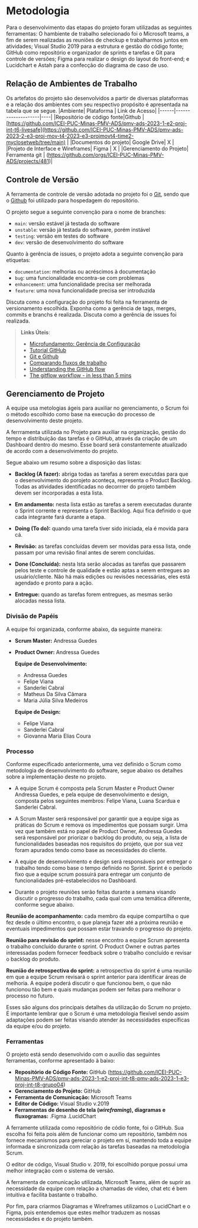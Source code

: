 
# Metodologia
  Para o desenvolvimento das etapas do projeto foram utilizadas as seguintes ferramentas: O hambiente de trabalho selecionado foi o Microsoft teams, a fim de serem realizadas as reuniões de checkup e trabalharmos juntos em atividades; Visual Studio 2019 para a estrutura e gestão do código fonte; GitHub como repositório e organizador de sprints e tarefas e Git para controle de versões; Figma para realizar o design do layout do front-end; e Lucidchart e Astah para a confecção do diagrama de caso de uso.
  
## Relação de Ambientes de Trabalho
 Os artefatos do projeto são desenvolvidos a partir de diversas plataformas e a relação dos ambientes com seu respectivo propósito é apresentada na tabela que se segue.
|Ambiente| Plataforma  | Link de Acesso|
|------|--------------------|----|
|Repositório de código fonte|Github | [https://github.com/ICEI-PUC-Minas-PMV-ADS/pmv-ads-2023-1-e2-proj-int-t6-livesafe](https://github.com/ICEI-PUC-Minas-PMV-ADS/pmv-ads-2023-2-e3-proj-mov-t4-2023-e3-projmovt4-time2-myclosetweb/tree/main) | 
|Documentos do projeto| Google Drive| X |
|Projeto de Interface e Wireframes| Figma | X |
|Gerenciamento do Projeto| Ferramenta git | (https://github.com/orgs/ICEI-PUC-Minas-PMV-ADS/projects/481)|

## Controle de Versão

A ferramenta de controle de versão adotada no projeto foi o
[Git](https://git-scm.com/), sendo que o [Github](https://github.com)
foi utilizado para hospedagem do repositório.

O projeto segue a seguinte convenção para o nome de branches:

- `main`: versão estável já testada do software
- `unstable`: versão já testada do software, porém instável
- `testing`: versão em testes do software
- `dev`: versão de desenvolvimento do software

Quanto à gerência de issues, o projeto adota a seguinte convenção para
etiquetas:

- `documentation`: melhorias ou acréscimos à documentação
- `bug`: uma funcionalidade encontra-se com problemas
- `enhancement`: uma funcionalidade precisa ser melhorada
- `feature`: uma nova funcionalidade precisa ser introduzida

Discuta como a configuração do projeto foi feita na ferramenta de versionamento escolhida. Exponha como a gerência de tags, merges, commits e branchs é realizada. Discuta como a gerência de issues foi realizada.

> **Links Úteis**:
> - [Microfundamento: Gerência de Configuração](https://pucminas.instructure.com/courses/87878/)
> - [Tutorial GitHub](https://guides.github.com/activities/hello-world/)
> - [Git e Github](https://www.youtube.com/playlist?list=PLHz_AreHm4dm7ZULPAmadvNhH6vk9oNZA)
>  - [Comparando fluxos de trabalho](https://www.atlassian.com/br/git/tutorials/comparing-workflows)
> - [Understanding the GitHub flow](https://guides.github.com/introduction/flow/)
> - [The gitflow workflow - in less than 5 mins](https://www.youtube.com/watch?v=1SXpE08hvGs)

## Gerenciamento de Projeto
A equipe usa metologias ágeis para auxiliar no gerenciamento, o Scrum foi o método escolhido como base na execução do processo de desenvolvimento deste projeto.

A ferrramenta utilizada no Projeto para auxiliar na organização, gestão do tempo e distribuição das tarefas é o GitHub, através da criação de um Dashboard dentro do mesmo. Esse board será constantemente atualizado de acordo com a desenvolvimento do projeto.

Segue abaixo um resumo sobre a disposição das listas:

- **Backlog (A fazer):** abriga todas as tarefas a serem executdas para que o desenvolvimento do porojeto aconteça, representa o Product Backlog. Todas as atividades identificadas no decorrrer do projeto também devem ser incorporadas a esta lista.

- **Em andamento:** nesta lista estão as tarefas a serem executadas durante o Sprint corrente e representa o Sprint Backlog. Aqui fica definido o que cada integrante fará durante a etapa.

- **Doing (To do):** quando uma tarefa tiver sido iniciada, ela é movida para cá.

- **Revisão:** as tarefas concluídas devem ser movidas para essa lista, onde passam por uma revisão final antes de serem concluídas.

- **Done (Concluída):** nesta lsta serão alocadas as tarefas que passarem pelos teste e controle de qualidade e estão aptas a serem entregues ao usuário/cliente. Não há mais edições ou revisões necessárias, eles está agendado e pronto para a ação.

- **Entregue:** quando as tarefas forem entregues, as mesmas serão alocadas nessa lista.

### Divisão de Papéis

A equipe foi organizada, conforme abaixo, da seguinte maneira:

- **Scrum Master:** Andressa Guedes

- **Product Owner:** Andressa Guedes

  **Equipe de Desenvolvimento:**
  * Andressa Guedes
  * Felipe Viana
  * Sanderlei Cabral
  * Matheus Da Silva Câmara
  * Maria Júlia Silva Medeiros
                                 
  **Equipe de Design:**
  * Felipe Viana
  * Sanderlei Cabral
  * Giovanna Maria Elias Coura


### Processo

Conforme especificado anteriormente, uma vez definido o Scrum como metodologia de desenvolvimento do software, segue abaixo os detalhes sobre a implementação deste no projeto.

- A equipe Scrum é composta pela Scrum Master e Product Owner Andressa Guedes, e pela equipe de desenvolvimento e design, composta pelos seguintes membros: Felipe Viana, Luana Scardua e Sanderlei Cabral.

- A Scrum Master será responsável por garantir que a equipe siga as práticas do Scrum e remova os impedimentos que possam surgir. Uma vez que também está no papel  de Product Owner, Andressa Guedes será responsável por priorizar o backlog do produto, ou seja, a lista de funcionalidades baseadas nos requisitos do projeto, que por sua vez foram apurados tendo como base as necessidades do cliente.

- A equipe de desenvolvimento e design será responsáveis por entregar o trabalho tendo como base o tempo definido no Sprint. Sprint é o período fixo que a equipe scrum possuirá para entregar um conjunto de funcionalidades pré-estabelecidos no Dashboard.

- Durante o projeto reuniões serão feitas durante a semana visando discutir o progresso do trabalho, cada qual com uma temática diferente, conforme segue abaixo.

**Reunião de acompanhamento:** cada membro da equipe compartilha o que fez desde o último encontro, o que planeja fazer até a próxima reunião e eventuais impedimentos que possam estar travando o progresso do projeto.
  
**Reunião para revisão do sprint:** nesse encontro a equipe Scrum apresenta o trabalho concluído durante o sprint. O Product Owner e outras partes interessadas podem fornecer feedback sobre o trabalho concluído e revisar o backlog do produto.
  
**Reunião de retrospectiva do sprint:** a retrospectiva do sprint é uma reunião em que a equipe Scrum revisará o sprint anterior para identificar áreas de melhoria. A equipe poderá discutir o que funcionou bem, o que não funcionou tão bem e quais mudanças podem ser feitas para melhorar o processo no futuro.

Esses são alguns dos principais detalhes da utilização do Scrum no projeto. É importante lembrar que o Scrum é uma metodologia flexível sendo assim adaptações podem ser feitas visando atender às necessidades específicas da equipe e/ou do projeto.


### Ferramentas

O projeto está sendo desenvolvido com o auxílio das seguintes ferramentas, conforme apresentado à baixo:

- **Repositório de Código Fonte:** GitHub (https://github.com/ICEI-PUC-Minas-PMV-ADS/pmv-ads-2023-1-e2-proj-int-t8-pmv-ads-2023-1-e3-proj-int-t8-grupo04)
- **Gerenciamento do Projeto:** GitHub
- **Ferramenta de Comunicação:** Microsoft Teams
- **Editor de Código:** Visual Studio v.2019
- **Ferramentas de desenho de tela (_wireframing_), diagramas e fluxogramas:** .Figma .LucidChart

A ferramente utilizada como repositório de códio fonte, foi o GitHub. Sua escolha foi feita pois além de funcionar como um repositório, também nos fornece mecanismos para gereciar o projeto em sí, mantendo toda a equipe informada e sincronizada com relação às tarefas baseadas na metodologia Scrum. 

O editor de código, Visual Studio v. 2019, foi escolhido porque possui uma melhor integração com o sistema de versão. 

A ferramenta de comunicação utilizada, Microsoft Teams, além de suprir as necessidade da equipe com relação a chamadas de video, chat etc é bem intuitiva e facilita bastante o trabalho.

Por fim, para criarmos Diagramas e Wireframes utilizamos o LucidChart e o Figma, pois entendemos que estes melhor traduzem as nossas necessidades e do projeto também.

